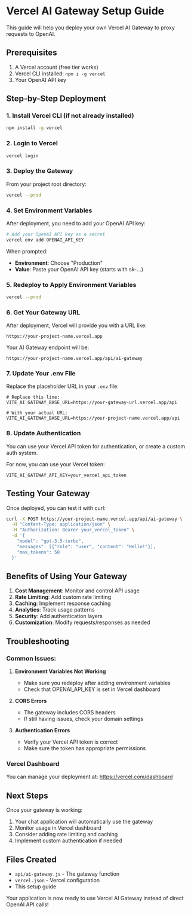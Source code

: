 # Vercel AI Gateway Setup Guide

This guide will help you deploy your own Vercel AI Gateway to proxy requests to OpenAI.

## Prerequisites

1. A Vercel account (free tier works)
2. Vercel CLI installed: `npm i -g vercel`
3. Your OpenAI API key

## Step-by-Step Deployment

### 1. Install Vercel CLI (if not already installed)
```bash
npm install -g vercel
```

### 2. Login to Vercel
```bash
vercel login
```

### 3. Deploy the Gateway
From your project root directory:
```bash
vercel --prod
```

### 4. Set Environment Variables
After deployment, you need to add your OpenAI API key:

```bash
# Add your OpenAI API key as a secret
vercel env add OPENAI_API_KEY
```

When prompted:
- **Environment**: Choose "Production"
- **Value**: Paste your OpenAI API key (starts with sk-...)

### 5. Redeploy to Apply Environment Variables
```bash
vercel --prod
```

### 6. Get Your Gateway URL
After deployment, Vercel will provide you with a URL like:
```
https://your-project-name.vercel.app
```

Your AI Gateway endpoint will be:
```
https://your-project-name.vercel.app/api/ai-gateway
```

### 7. Update Your .env File
Replace the placeholder URL in your `.env` file:

```env
# Replace this line:
VITE_AI_GATEWAY_BASE_URL=https://your-gateway-url.vercel.app/api

# With your actual URL:
VITE_AI_GATEWAY_BASE_URL=https://your-project-name.vercel.app/api
```

### 8. Update Authentication
You can use your Vercel API token for authentication, or create a custom auth system.

For now, you can use your Vercel token:
```env
VITE_AI_GATEWAY_API_KEY=your_vercel_api_token
```

## Testing Your Gateway

Once deployed, you can test it with curl:

```bash
curl -X POST https://your-project-name.vercel.app/api/ai-gateway \
  -H "Content-Type: application/json" \
  -H "Authorization: Bearer your_vercel_token" \
  -d '{
    "model": "gpt-3.5-turbo",
    "messages": [{"role": "user", "content": "Hello!"}],
    "max_tokens": 50
  }'
```

## Benefits of Using Your Gateway

1. **Cost Management**: Monitor and control API usage
2. **Rate Limiting**: Add custom rate limiting
3. **Caching**: Implement response caching
4. **Analytics**: Track usage patterns
5. **Security**: Add authentication layers
6. **Customization**: Modify requests/responses as needed

## Troubleshooting

### Common Issues:

1. **Environment Variables Not Working**
   - Make sure you redeploy after adding environment variables
   - Check that OPENAI_API_KEY is set in Vercel dashboard

2. **CORS Errors**
   - The gateway includes CORS headers
   - If still having issues, check your domain settings

3. **Authentication Errors**
   - Verify your Vercel API token is correct
   - Make sure the token has appropriate permissions

### Vercel Dashboard
You can manage your deployment at: https://vercel.com/dashboard

## Next Steps

Once your gateway is working:
1. Your chat application will automatically use the gateway
2. Monitor usage in Vercel dashboard
3. Consider adding rate limiting and caching
4. Implement custom authentication if needed

## Files Created

- `api/ai-gateway.js` - The gateway function
- `vercel.json` - Vercel configuration
- This setup guide

Your application is now ready to use Vercel AI Gateway instead of direct OpenAI API calls!
